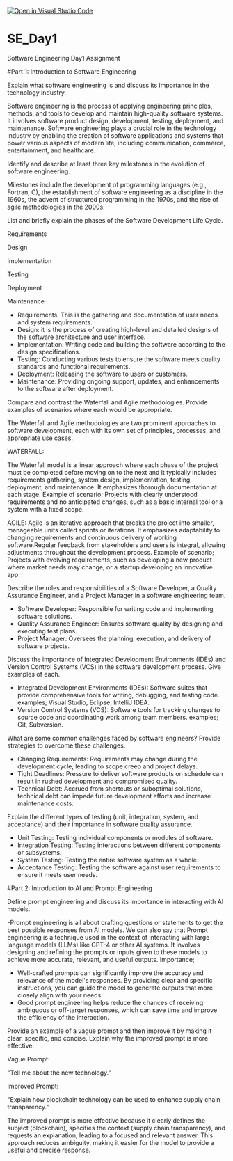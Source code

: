 [![Open in Visual Studio Code](https://classroom.github.com/assets/open-in-vscode-2e0aaae1b6195c2367325f4f02e2d04e9abb55f0b24a779b69b11b9e10269abc.svg)](https://classroom.github.com/online_ide?assignment_repo_id=15599378&assignment_repo_type=AssignmentRepo)
# SE_Day1
Software Engineering Day1 Assignment

#Part 1: Introduction to Software Engineering

Explain what software engineering is and discuss its importance in the technology industry.

Software engineering is the process of applying engineering principles, methods, and tools to develop and maintain high-quality software systems. It involves software product design, development, testing, deployment, and maintenance. Software engineering plays a crucial role in the technology industry by enabling the creation of software applications and systems that power various aspects of modern life, including communication, commerce, entertainment, and healthcare.


Identify and describe at least three key milestones in the evolution of software engineering.

Milestones include the development of programming languages (e.g., Fortran, C), the establishment of software engineering as a discipline in the 1960s, the advent of structured programming in the 1970s, and the rise of agile methodologies in the 2000s.


List and briefly explain the phases of the Software Development Life Cycle.

Requirements

Design

Implementation

Testing

Deployment

Maintenance

  - Requirements: This is the gathering and documentation of user needs and system requirements.
  - Design: it is the process of creating high-level and detailed designs of the software architecture and user interface.
  - Implementation: Writing code and building the software according to the design specifications.
  - Testing: Conducting various tests to ensure the software meets quality standards and functional requirements.
  - Deployment: Releasing the software to users or customers.
  - Maintenance: Providing ongoing support, updates, and enhancements to the software after deployment.

Compare and contrast the Waterfall and Agile methodologies. Provide examples of scenarios where each would be appropriate.

The Waterfall and Agile methodologies are two prominent approaches to software development, each with its own set of principles, processes, and appropriate use cases. 

WATERFALL: 

The Waterfall model is a linear approach where each phase of the project must be completed before moving on to the next and it typically includes requirements gathering, system design, implementation, testing, deployment, and maintenance. It emphasizes thorough documentation at each stage.
Example of scenario; Projects with clearly understood requirements and no anticipated changes, such as a basic internal tool or a system with a fixed scope.

AGILE:
Agile is an iterative approach that breaks the project into smaller, manageable units called sprints or iterations. It emphasizes adaptability to changing requirements and continuous delivery of working software.Regular feedback from stakeholders and users is integral, allowing adjustments throughout the development process.
Example of scenario; Projects with evolving requirements, such as developing a new product where market needs may change, or a startup developing an innovative app.

Describe the roles and responsibilities of a Software Developer, a Quality Assurance Engineer, and a Project Manager in a software engineering team.

  - Software Developer: Responsible for writing code and implementing software solutions.
  - Quality Assurance Engineer: Ensures software quality by designing and executing test plans.
  - Project Manager: Oversees the planning, execution, and delivery of software projects.
 
Discuss the importance of Integrated Development Environments (IDEs) and Version Control Systems (VCS) in the software development process. Give examples of each.

 - Integrated Development Environments (IDEs): Software suites that provide comprehensive tools for writing, debugging, and testing code. examples; Visual Studio, Eclipse, IntelliJ IDEA.
 - Version Control Systems (VCS): Software tools for tracking changes to source code and coordinating work among team members. examples; Git, Subversion.
 
What are some common challenges faced by software engineers? Provide strategies to overcome these challenges.

 - Changing Requirements: Requirements may change during the development cycle, leading to scope creep and project delays.
  - Tight Deadlines: Pressure to deliver software products on schedule can result in rushed development and compromised quality.
  - Technical Debt: Accrued from shortcuts or suboptimal solutions, technical debt can impede future development efforts and increase maintenance costs.


Explain the different types of testing (unit, integration, system, and acceptance) and their importance in software quality assurance.

  - Unit Testing: Testing individual components or modules of software.
  - Integration Testing: Testing interactions between different components or subsystems.
  - System Testing: Testing the entire software system as a whole.
  - Acceptance Testing: Testing the software against user requirements to ensure it meets user needs.


#Part 2: Introduction to AI and Prompt Engineering


Define prompt engineering and discuss its importance in interacting with AI models.

-Prompt engineering is all about crafting questions or statements to get the best possible responses from AI models. We can also say that Prompt engineering is a technique used in the context of interacting with large language models (LLMs) like GPT-4 or other AI systems. It involves designing and refining the prompts or inputs given to these models to achieve more accurate, relevant, and useful outputs.
Importance; 
- Well-crafted prompts can significantly improve the accuracy and relevance of the model's responses. By providing clear and specific instructions, you can guide the model to generate outputs that more closely align with your needs.
- Good prompt engineering helps reduce the chances of receiving ambiguous or off-target responses, which can save time and improve the efficiency of the interaction.

Provide an example of a vague prompt and then improve it by making it clear, specific, and concise. Explain why the improved prompt is more effective.

Vague Prompt:

"Tell me about the new technology."

Improved Prompt:

"Explain how blockchain technology can be used to enhance supply chain transparency."

The improved prompt is more effective because it clearly defines the subject (blockchain), specifies the context (supply chain transparency), and requests an explanation, leading to a focused and relevant answer. This approach reduces ambiguity, making it easier for the model to provide a useful and precise response.
